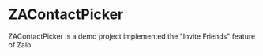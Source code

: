 # ZAContactPicker
ZAContactPicker is a demo project implemented the "Invite Friends" feature of Zalo.

